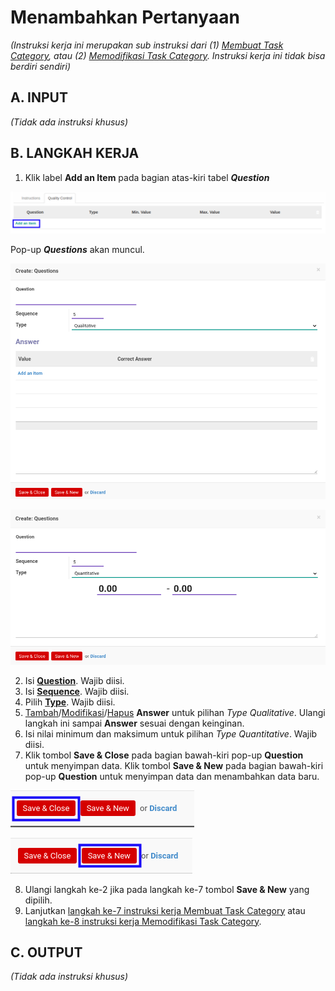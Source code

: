 # Menambahkan Pertanyaan

*(Instruksi kerja ini merupakan sub instruksi dari (1) [Membuat Task Category](./membuat.md), atau (2) [Memodifikasi Task Category](./memodifikasi.md). Instruksi kerja ini tidak bisa berdiri sendiri)*

## A. INPUT

*(Tidak ada instruksi khusus)*

## B. LANGKAH KERJA

1. Klik label **Add an Item** pada bagian atas-kiri tabel ***Question***

![](../../img/task-category/tombol-add-item-question.png)

Pop-up ***Questions*** akan muncul.

![](../../img/task-category/tab-quality-control-detail-qualitative.png)

![](../../img/task-category/tab-quality-control-detail-quantitative.png)

2. Isi **[Question](./penjelasan.md#field-qc-name)**. Wajib diisi.
3. Isi **[Sequence](./penjelasan.md#field-qc-sequence)**. Wajib diisi.
4. Pilih **[Type](./penjelasan.md#field-qc-type)**. Wajib diisi.
5. <a name="l5">[Tambah](./menambah-jawaban.md)/[Modifikasi](./memodifikasi-jawaban.md)/[Hapus](./menghapus-jawaban.md) **Answer**</a> untuk pilihan *Type* *Qualitative*. Ulangi langkah ini sampai **Answer** sesuai dengan keinginan.
6. Isi nilai minimum dan maksimum untuk pilihan *Type* *Quantitative*. Wajib diisi.
7. Klik tombol **Save & Close** pada bagian bawah-kiri pop-up **Question** untuk menyimpan data. Klik tombol **Save & New** pada bagian bawah-kiri pop-up **Question** untuk menyimpan data dan menambahkan data baru.

![](../../img/task-category/tombol-save-close-question.png)

![](../../img/task-category/tombol-save-new-question.png)

8. Ulangi langkah ke-2 jika pada langkah ke-7 tombol **Save & New** yang dipilih.
9. Lanjutkan [langkah ke-7 instruksi kerja Membuat Task Category](./membuat.md#l7) atau [langkah ke-8 instruksi kerja Memodifikasi Task Category](./memodifikasi.md#l8).

## C. OUTPUT

*(Tidak ada instruksi khusus)*
